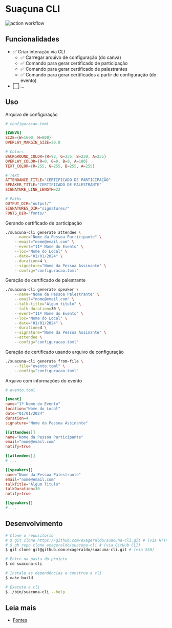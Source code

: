 # Suaçuna CLI

![action workflow](https://github.com/exageraldo/suacuna-cli/actions/workflows/release.yml/badge.svg)

## Funcionalidades

- ✅ Criar interação via CLI
    - ✅ Carregar arquivo de configuração (do canva)
    - ✅ Comando para gerar certificado de participação
    - ✅ Comando para gerar certificado de palestrantes
    - ✅ Comando para gerar certificados a partir de configuração (do evento)
- ⬜️ ...

## Uso

Arquivo de configuração

```toml
# configuracao.toml

[CANVA]
SIZE={W=1600, H=800}
OVERLAY_MARGIN_SIZE=20.0

# Colors
BACKGROUND_COLOR={R=92, G=255, B=230, A=255}
OVERLAY_COLOR={R=0, G=0, B=0, A=180}
TEXT_COLOR={R=255, G=255, B=255, A=255}

# Text
ATTENDANCE_TITLE="CERTIFICADO DE PARTICIPAÇÃO"
SPEAKER_TITLE="CERTIFICADO DE PALESTRANTE"
SIGNATURE_LINE_LENGTH=22

# Paths
OUTPUT_DIR="output/"
SIGNATURES_DIR="signatures/"
FONTS_DIR="fonts/"
```

Gerando certificado de participação

```sh
./suacuna-cli generate attendee \
    --name="Nome da Pessoa Participante" \
    --email="nome@email.com" \
    --event="11º Nome do Evento" \
    --loc="Nome do Local" \
    --date="01/01/2024" \
    --duration=4 \
    --signature="Nome da Pessoa Assinante" \
    --config="configuracao.toml"
```

Geração de certificado de palestrante

```sh
./suacuna-cli generate speaker \
    --name="Nome da Pessoa Palestrante" \
    --email="nome@email.com" \
    --talk-title="Algum titulo" \
    --talk-duration=30 \
    --event="11º Nome do Evento" \
    --loc="Nome do Local" \
    --date="01/01/2024" \
    --duration=4 \
    --signature="Nome da Pessoa Assinante" \
    --attendee \
    --config="configuracao.toml"
```

Geração de certificado usando arquivo de configuração

```sh
./suacuna-cli generate from-file \
    --file="evento.toml" \
    --config="configuracao.toml"
```

Arquivo com informações do evento

```toml
# evento.toml

[event]
name="1º Nome do Evento"
location="Nome do Local"
date="01/01/2024"
duration=4
signature="Nome da Pessoa Assinante"

[[attendees]]
name="Nome da Pessoa Participante"
email="nome@email.com"
notify=true

[[attendees]]
# ...

[[speakers]]
name="Nome da Pessoa Palestrante"
email="nome@email.com"
talkTitle="Algum Titulo"
talkDuration=30
notify=true

[[speakers]]
# ...
```



## Desenvolvimento

```sh
# Clone o repositório
# $ git clone https://github.com/exageraldo/suacuna-cli.git # (via HTTPS)
# $ gh repo clone exageraldo/suacuna-cli # (via GitHub CLI)
$ git clone git@github.com:exageraldo/suacuna-cli.git # (via SSH)

# Entre na pasta do projeto
$ cd suacuna-cli

# Instale as dependências e construa a cli
$ make build

# Execute a cli
$ ./bin/suacuna-cli --help
```


## Leia mais

- [Fontes](fonts/README.md)